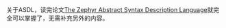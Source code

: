 关于ASDL，读完论文[The Zephyr Abstract Syntax Description Language](https://www.cs.princeton.edu/research/techreps/TR-554-97)就完全可以掌握了，无需补充另外的内容。